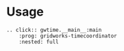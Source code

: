 # Usage

```{eval-rst}
.. click:: gwtime.__main__:main
    :prog: gridworks-timecoordinator
    :nested: full
```
